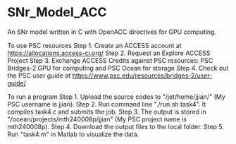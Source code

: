 # SNr_Model_ACC
An SNr model written in C with OpenACC directives for GPU computing.

To use PSC resources
Step 1. Create an ACCESS account at https://allocations.access-ci.org/
Step 2. Request an Explore ACCESS Project
Step 3. Exchange ACCESS Credits against PSC resources: PSC Bridges-2 GPU for computing and PSC Ocean for storage
Step 4. Check out the PSC user guide at https://www.psc.edu/resources/bridges-2/user-guide/

To run a program
Step 1. Upload the source codes to "/jet/home/jjian/" (My PSC username is jjian).
Step 2. Run command line "./run.sh task4". It compiles task4.c and submits the job.
Step 3. The output is stored in "/ocean/projects/mth240008p/jjian"  (My PSC project name is mth240008p).
Step 4. Download the output files to the local folder.
Step 5. Run "task4.m" in Matlab to visualize the data.
